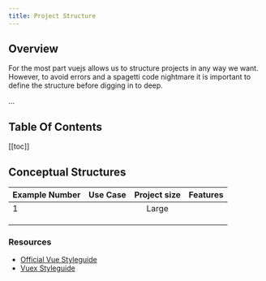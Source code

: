 ```yaml
---
title: Project Structure
---
```


## Overview

For the most part vuejs allows us to structure projects in any way we want. However, 
to avoid errors and a spagetti code nightmare it is important to define the structure before digging in to deep.



...

## Table Of Contents

[[toc]]


 
## Conceptual Structures
 
| Example Number        | Use Case      | Project size  |  Features  | 
| -------------- |:------------:| :-----------:| -----------:|
|  1   |  | Large |          |
|                |              |             |
|                |              |             |
|                |              |             |



### Resources

 - [Official Vue Styleguide](https://vuejs.org/v2/style-guide/#Priority-A-Essential)
  - [Vuex Styleguide](https://vuex.vuejs.org/guide/)